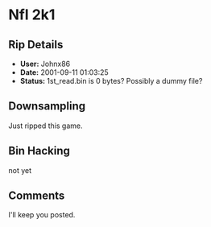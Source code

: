 # Nfl 2k1

## Rip Details

- **User:** Johnx86
- **Date:** 2001-09-11 01:03:25
- **Status:** 1st_read.bin is 0 bytes? Possibly a dummy file?

## Downsampling

Just ripped this game.

## Bin Hacking

not yet

## Comments

I'll keep you posted.

